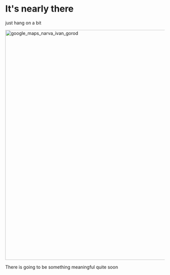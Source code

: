 # It's nearly there

just hang on a bit


<a href="https://www.google.com/maps/@59.3762594,28.202783,1153m" target="_blank">
  <img width="1816" height="728" alt="google_maps_narva_ivan_gorod" src="https://github.com/user-attachments/assets/91fdf604-2ce0-44e1-8ba6-11a468c87bd5" />
</a>

There is going to be something meaningful quite soon
